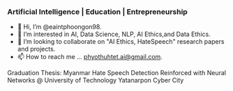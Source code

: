 ### Artificial Intelligence | Education | Entrepreneurship

- 👋 Hi, I’m @eaintphoongon98.
- 👀 I’m interested in AI, Data Science, NLP, AI Ethics,and Data Ethics.
- 💞️ I’m looking to collaborate on "AI Ethics, HateSpeech" research papers and projects.
- 📫 How to reach me ... phyothuhtet.ai@gmail.com.

Graduation Thesis: Myanmar Hate Speech Detection Reinforced with Neural Networks @ University of Technology Yatanarpon Cyber City


